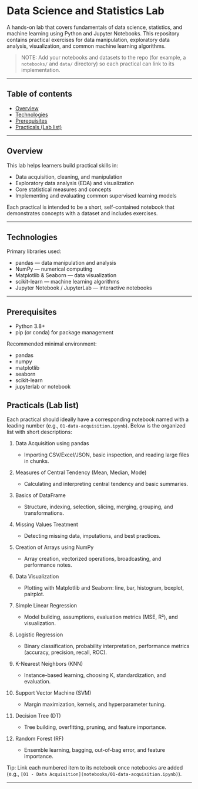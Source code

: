 
# Data Science and Statistics Lab

A hands-on lab that covers fundamentals of data science, statistics, and machine learning using Python and Jupyter Notebooks. This repository contains practical exercises for data manipulation, exploratory data analysis, visualization, and common machine learning algorithms.

> NOTE: Add your notebooks and datasets to the repo (for example, a `notebooks/` and `data/` directory) so each practical can link to its implementation.

---

## Table of contents
- [Overview](#overview)
- [Technologies](#technologies)
- [Prerequisites](#prerequisites)
- [Practicals (Lab list)](#practicals-lab-list)
---

## Overview
This lab helps learners build practical skills in:
- Data acquisition, cleaning, and manipulation
- Exploratory data analysis (EDA) and visualization
- Core statistical measures and concepts
- Implementing and evaluating common supervised learning models

Each practical is intended to be a short, self-contained notebook that demonstrates concepts with a dataset and includes exercises.

---

## Technologies
Primary libraries used:
- pandas — data manipulation and analysis  
- NumPy — numerical computing  
- Matplotlib & Seaborn — data visualization  
- scikit-learn — machine learning algorithms  
- Jupyter Notebook / JupyterLab — interactive notebooks

---

## Prerequisites
- Python 3.8+ 
- pip (or conda) for package management

Recommended minimal environment:
- pandas
- numpy
- matplotlib
- seaborn
- scikit-learn
- jupyterlab or notebook


## Practicals (Lab list)
Each practical should ideally have a corresponding notebook named with a leading number (e.g., `01-data-acquisition.ipynb`). Below is the organized list with short descriptions:

1. Data Acquisition using pandas  
   - Importing CSV/Excel/JSON, basic inspection, and reading large files in chunks.

2. Measures of Central Tendency (Mean, Median, Mode)  
   - Calculating and interpreting central tendency and basic summaries.

3. Basics of DataFrame  
   - Structure, indexing, selection, slicing, merging, grouping, and transformations.

4. Missing Values Treatment  
   - Detecting missing data, imputations, and best practices.

5. Creation of Arrays using NumPy  
   - Array creation, vectorized operations, broadcasting, and performance notes.

6. Data Visualization  
   - Plotting with Matplotlib and Seaborn: line, bar, histogram, boxplot, pairplot.

7. Simple Linear Regression  
   - Model building, assumptions, evaluation metrics (MSE, R²), and visualization.

8. Logistic Regression  
   - Binary classification, probability interpretation, performance metrics (accuracy, precision, recall, ROC).

9. K-Nearest Neighbors (KNN)  
   - Instance-based learning, choosing K, standardization, and evaluation.

10. Support Vector Machine (SVM)  
    - Margin maximization, kernels, and hyperparameter tuning.

11. Decision Tree (DT)  
    - Tree building, overfitting, pruning, and feature importance.

12. Random Forest (RF)  
    - Ensemble learning, bagging, out-of-bag error, and feature importance.

Tip: Link each numbered item to its notebook once notebooks are added (e.g., `[01 - Data Acquisition](notebooks/01-data-acquisition.ipynb)`).

---


